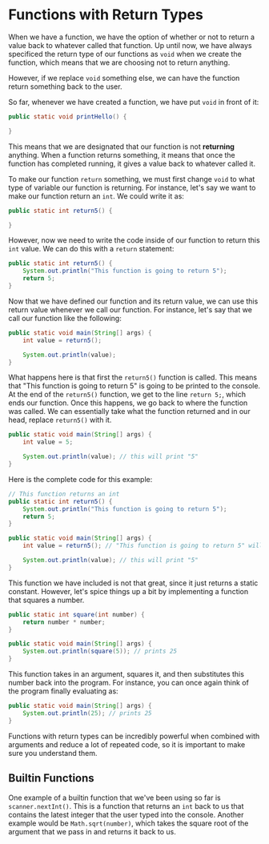 # Functions with Return Types

When we have a function, we have the option of whether or not to return a value back to whatever called that function. Up until now, we have always specificed the return type of our functions as `void` when we create the function, which means that we are choosing not to return anything.

However, if we replace `void` something else, we can have the function return something back to the user.

So far, whenever we have created a function, we have put `void` in front of it:

```java
public static void printHello() {

}
```

This means that we are designated that our function is not **returning** anything. When a function returns something, it means that once the function has completed running, it gives a value back to whatever called it.

To make our function `return` something, we must first change `void` to what type of variable our function is returning. For instance, let's say we want to make our function return an `int`. We could write it as:

```java
public static int return5() {

}
```

However, now we need to write the code inside of our function to return this `int` value. We can do this with a `return` statement:

```java
public static int return5() {
    System.out.println("This function is going to return 5");
    return 5;
}
```

Now that we have defined our function and its return value, we can use this return value whenever we call our function. For instance, let's say that we call our function like the following:

```java
public static void main(String[] args) {
    int value = return5();

    System.out.println(value);
}
```

What happens here is that first the `return5()` function is called. This means that "This function is going to return 5" is going to be printed to the console. At the end of the `return5()` function, we get to the line `return 5;`, which ends our function. Once this happens, we go back to where the function was called. We can essentially take what the function returned and in our head, replace `return5()` with it.

```java
public static void main(String[] args) {
    int value = 5;

    System.out.println(value); // this will print "5"
}
```

Here is the complete code for this example:

```java
// This function returns an int
public static int return5() {
    System.out.println("This function is going to return 5");
    return 5;
}

public static void main(String[] args) {
    int value = return5(); // "This function is going to return 5" will be printed to the console

    System.out.println(value); // this will print "5"
}
```

This function we have included is not that great, since it just returns a static constant. However, let's spice things up a bit by implementing a function that squares a number.

```java
public static int square(int number) {
    return number * number;
}

public static void main(String[] args) {
    System.out.println(square(5)); // prints 25
}
```

This function takes in an argument, squares it, and then substitutes this number back into the program. For instance, you can once again think of the program finally evaluating as:

```java
public static void main(String[] args) {
    System.out.println(25); // prints 25
}
```

Functions with return types can be incredibly powerful when combined with arguments and reduce a lot of repeated code, so it is important to make sure you understand them.

## Builtin Functions

One example of a builtin function that we've been using so far is `scanner.nextInt()`. This is a function that returns an `int` back to us that contains the latest integer that the user typed into the console. Another example would be `Math.sqrt(number)`, which takes the square root of the argument that we pass in and returns it back to us.
